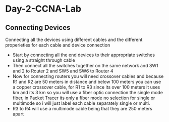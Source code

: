 # Day-2-CCNA-Lab

## Connecting Devices

Connecting all the devices using different cables and the different properieties for each cable and device connection

- Start by connecting all the end devices to their appropriate switches using a straight through cable
- Then connect all the switches together on the same network and SW1 and 2 to Router 2 and SW5 and SW6 to Router 4
- Now for connecting routers you will need crossover cables and because R1 and R2 are 50 meters in distance and below 100 meters you can use a copper crossover cable, for R1 to R3 since its over 100 meters it uses km and its 3 km so you will use a fiber optic connection the single mode fiber, in Packet Tracer its only a fiber mode no selection for single or multimode so i will just label each cable separately single or multi.
- R3 to R4 will use a multimode cable being that they are 250 meters apart

